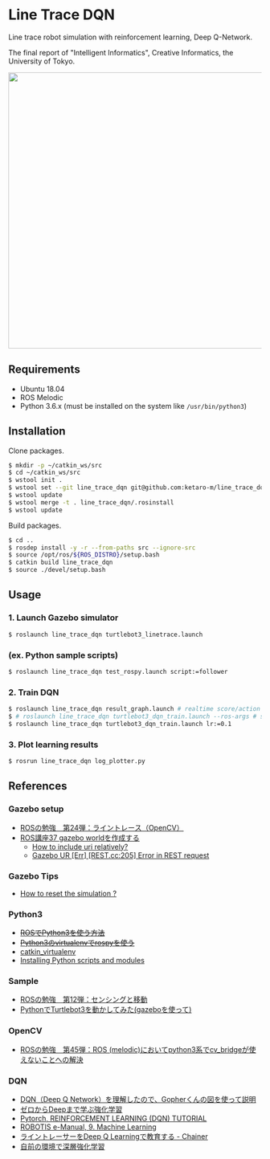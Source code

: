 # Line Trace DQN

Line trace robot simulation with reinforcement learning, Deep Q-Network.

The final report of "Intelligent Informatics", Creative Informatics, the University of Tokyo.


<img width="550" src="https://user-images.githubusercontent.com/52503908/183637813-aee73986-b706-45ba-9455-006092f64958.gif">

## Requirements

- Ubuntu 18.04
- ROS Melodic
- Python 3.6.x (must be installed on the system like `/usr/bin/python3`)


## Installation

Clone packages.

```bash  
$ mkdir -p ~/catkin_ws/src  
$ cd ~/catkin_ws/src  
$ wstool init .  
$ wstool set --git line_trace_dqn git@github.com:ketaro-m/line_trace_dqn.git -y  
$ wstool update  
$ wstool merge -t . line_trace_dqn/.rosinstall  
$ wstool update  
```

Build packages.

```bash  
$ cd ..  
$ rosdep install -y -r --from-paths src --ignore-src  
$ source /opt/ros/${ROS_DISTRO}/setup.bash  
$ catkin build line_trace_dqn  
$ source ./devel/setup.bash
```

## Usage

### 1. Launch Gazebo simulator

```bash  
$ roslaunch line_trace_dqn turtlebot3_linetrace.launch  
```


### (ex. Python sample scripts)

```bash  
$ roslaunch line_trace_dqn test_rospy.launch script:=follower  
```


### 2. Train DQN

```bash  
$ roslaunch line_trace_dqn result_graph.launch # realtime score/action plot  
$ # roslaunch line_trace_dqn turtlebot3_dqn_train.launch --ros-args # see the parameter descriptions  
$ roslaunch line_trace_dqn turtlebot3_dqn_train.launch lr:=0.1  
```


### 3. Plot learning results

```bash  
$ rosrun line_trace_dqn log_plotter.py  
```


## References

### Gazebo setup
- [ROSの勉強　第24弾：ライントレース（OpenCV）](https://qiita.com/Yuya-Shimizu/items/5c408fb06878471ad486)
- [ROS講座37 gazebo worldを作成する](https://qiita.com/srs/items/9b23ad12bea9e3ec0480)
  - [How to include uri relatively?](https://answers.gazebosim.org//question/16159/how-to-include-uri-relatively/)
  - [Gazebo UR [Err] [REST.cc:205] Error in REST request](https://qiita.com/hoshianaaa/items/4ec14775ad11cefccff3)

### Gazebo Tips
- [How to reset the simulation ?](https://answers.gazebosim.org//question/8801/how-to-reset-the-simulation/)

### Python3
- ~~[ROSでPython3を使う方法](https://qiita.com/tnjz3/items/4d64fc2d36b75e604ab1)~~
- ~~[Python3のvirtualenvでrospyを使う](https://qiita.com/otamasan/items/7ac7732a5c3d47ec3028)~~
- [catkin_virtualenv](https://github.com/locusrobotics/catkin_virtualenv)
- [Installing Python scripts and modules](http://docs.ros.org/en/jade/api/catkin/html/howto/format2/installing_python.html)

### Sample

- [ROSの勉強　第12弾：センシングと移動](https://qiita.com/Yuya-Shimizu/items/66dd6fa254957ca773e9)
- [PythonでTurtlebot3を動かしてみた(gazeboを使って)](https://zenn.dev/kmiura55/articles/ros-turtlesim3-wander)


### OpenCV

- [ROSの勉強　第45弾：ROS (melodic)においてpython3系でcv_bridgeが使えないことへの解決](https://qiita.com/Yuya-Shimizu/items/ba73c9959067fa94a7c5)


### DQN
- [DQN（Deep Q Network）を理解したので、Gopherくんの図を使って説明](https://qiita.com/ishizakiiii/items/5eff79b59bce74fdca0d)
- [ゼロからDeepまで学ぶ強化学習](https://qiita.com/icoxfog417/items/242439ecd1a477ece312)
- [Pytorch, REINFORCEMENT LEARNING (DQN) TUTORIAL](https://pytorch.org/tutorials/intermediate/reinforcement_q_learning.html)
- [ROBOTIS e-Manual, 9. Machine Learning](https://emanual.robotis.com/docs/en/platform/turtlebot3/machine_learning/)
- [ライントレーサーをDeep Q Learningで教育する - Chainer](https://qiita.com/chachay/items/555638e3079fce9d59c9)
- [自前の環境で深層強化学習](https://www.scsk.jp/product/oss/tec_guide/chainer_rl/1_chainer_rl2_1.html)
